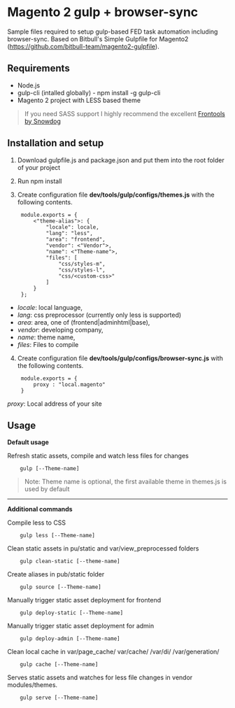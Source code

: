 # Magento 2 gulp + browser-sync

Sample files required to setup gulp-based FED task automation including browser-sync. Based on Bitbull's Simple Gulpfile for Magento2 (https://github.com/bitbull-team/magento2-gulpfile).

Requirements
-----
- Node.js
- gulp-cli (intalled globally) - npm install -g gulp-cli
- Magento 2 project with LESS based theme 

> If you need SASS support I highly recommend the excellent [Frontools by Snowdog](https://github.com/SnowdogApps/magento2-frontools) 


Installation and setup
----
1. Download gulpfile.js and package.json and put them into the root folder of your project
2. Run 
        npm install

3. Create configuration file **dev/tools/gulp/configs/themes.js** with the following contents.

		module.exports = {
			<"theme-alias">: {
				"locale": locale,
				"lang": "less",
				"area": "frontend",
				"vendor": <"Vendor">,
				"name": <"Theme-name">,
				"files": [
					"css/styles-m",
					"css/styles-l",
					"css/<custom-css>"
				]
			}
		};
  
- _locale_: local language,
- _lang_: css preprocessor (currently only less is supported)
- _area_: area, one of (frontend|adminhtml|base),
- _vendor_: developing company,
- _name_: theme name,
- _files_: Files to compile
        
4. Create configuration file **dev/tools/gulp/configs/browser-sync.js** with the following contents.

        module.exports = {
          	proxy : "local.magento"
        }

_proxy_: Local address of your site

Usage
--------
**Default usage**

Refresh static assets, compile and watch less files for changes

        gulp [--Theme-name]

> Note: Theme name is optional, the first available theme in themes.js is used by default
---
**Additional commands**

Compile less to CSS

        gulp less [--Theme-name]


Clean static assets in pu/static and var/view_preprocessed folders
        
        gulp clean-static [--theme-name]
        

Create aliases in pub/static folder
        
        gulp source [--Theme-name]


Manually trigger static asset deployment for frontend
        
        gulp deploy-static [--Theme-name]


Manually trigger static asset deployment for admin
        
        gulp deploy-admin [--Theme-name]


Clean local cache in var/page_cache/ var/cache/ /var/di/ /var/generation/ 
        
        gulp cache [--Theme-name]


Serves static assets and watches for less file changes in vendor modules/themes.
        
        gulp serve [--Theme-name]


